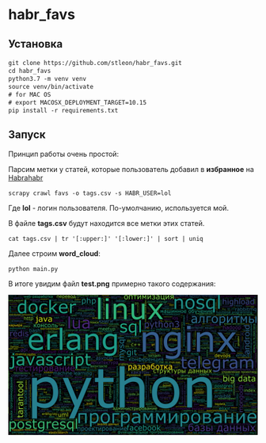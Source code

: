 # habr_favs

## Установка

```
git clone https://github.com/stleon/habr_favs.git
cd habr_favs
python3.7 -m venv venv
source venv/bin/activate
# for MAC OS
# export MACOSX_DEPLOYMENT_TARGET=10.15
pip install -r requirements.txt
```

## Запуск

Принцип работы очень простой:

Парсим метки у статей, которые пользователь добавил в **избранное** на [Habrahabr](https://habrahabr.ru/)

```
scrapy crawl favs -o tags.csv -s HABR_USER=lol
```

Где **lol** - логин пользователя. По-умолчанию, используется мой.

В файле **tags.csv** будут находится все метки этих статей.

```
cat tags.csv | tr '[:upper:]' '[:lower:]' | sort | uniq
```

Далее строим **word_cloud**:

```
python main.py
```

В итоге увидим файл **test.png** примерно такого содержания:

![Mine word_cloud](/test.png)